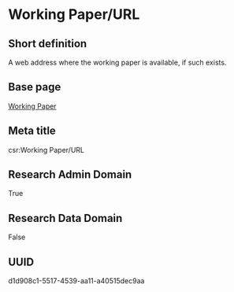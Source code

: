 # Working Paper/URL
## Short definition
A web address where the working paper is available, if such exists.
## Base page
[Working Paper](../../Objects/Working%20Paper.md)
## Meta title
csr:Working Paper/URL
## Research Admin Domain
True
## Research Data Domain
False
## UUID
d1d908c1-5517-4539-aa11-a40515dec9aa
